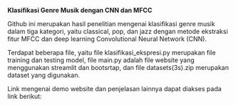 **Klasifikasi Genre Musik dengan CNN dan MFCC**

Github ini merupakan hasil penelitian mengenai klasifikasi genre musik dalam tiga kategori, yaitu classical, pop, dan jazz dengan metode ekstraksi fitur MFCC dan deep learning Convolutional Neural Network (CNN).

Terdapat beberapa file, yaitu file klasifikasi_ekspresi.py merupakan file training dan testing model, file main.py adalah file website yang menggunakan streamlit dan bootsrtap, dan file datasets(3s).zip merupakan dataset yang digunakan.

Link mengenai demo website dan penjelasan lainnya dapat diakses pada link berikut:
